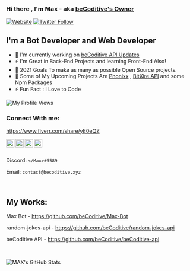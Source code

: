 ### Hi there , I'm Max - aka [beCoditive's Owner](https://github.com/beCoditive)

[![Website](https://img.shields.io/website?label=beCoditive-API&style=for-the-badge&url=https%3A%2F%2Fapi.becoditive.xyz)](https://api.becoditive.xyz)
[![Twitter Follow](https://img.shields.io/twitter/follow/BCoditive?color=1DA1F2&logo=twitter&style=for-the-badge)](https://twitter.com/BCoditive)



## I'm a Bot Developer and Web Developer
- 🤖 I'm currently working on [beCoditive API Updates](https://github.com/beCoditive/beCoditive-API)
- ⚡ I'm Great in Back-End Projects and learning Front-End Also!
- 🥅 2021 Goals To make as many as possible Open Source projects.
- 🤖 Some of My Upcoming Projects Are  [Phonixx](https://dsc.gg/phonixx) , [BitXire API](https://discord.gg/kZbbMSDnBc) and some Npm Packages
- ⚡ Fun Fact : I Love to Code

![My Profile Views](https://komarev.com/ghpvc/?username=Max2408)

### Connect With me: 
 https://www.fiverr.com/share/yE0eQZ

 <a href="https://discord.gg/BgWv28uQD4" rel="nofollow">
  <img alt="Phoenixx Support" src="https://raw.githubusercontent.com/peterthehan/peterthehan/master/assets/discord.svg" style="max-width:100%;" width="22px" align="left"></a>
  <a href="https://instagram.com/beCoditive" rel="nofollow">
  <img alt="beCoditive's Insta" src="https://www.freepnglogos.com/uploads/instagram-social-media-logo-for-your-works-png-format-19.png" style="max-width:100%;" width="22px" align="left"></a>
 <a href="https://dev.to/max2408">
  <img src="https://d2fltix0v2e0sb.cloudfront.net/dev-badge.svg" alt="Max's DEV Community Profile" style="max-width:100%;" width="22px" align="left">
 </a>
 <a href="https://twitter.com/BCoditive" rel="nofollow">
  <img alt="beCoditive's Twitter" src="https://raw.githubusercontent.com/peterthehan/peterthehan/master/assets/twitter.svg" style="max-width:100%;" width="22px" align="left"></a><br><br>

Discord: ``</Max>#5589``

Email: ``contact@becoditive.xyz``
  
  
<br>
   

## My Works:
Max Bot - https://github.com/beCoditive/Max-Bot

random-jokes-api - https://github.com/beCoditive/random-jokes-api

beCoditive API - https://github.com/beCoditive/beCoditive-api
 
<br>

<p align="left">
<img alt="MAX's GitHub Stats" src="https://github-readme-stats.vercel.app/api?username=Max2408&include_all_commits=true&count_private=true&show_icons=true&line_height=20&title_color=7A7ADB&icon_color=2234AE&text_color=D3D3D3&bg_color=0,000000,130F40" />
</p>

